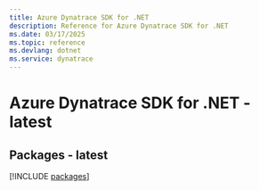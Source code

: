 ```yaml
---
title: Azure Dynatrace SDK for .NET
description: Reference for Azure Dynatrace SDK for .NET
ms.date: 03/17/2025
ms.topic: reference
ms.devlang: dotnet
ms.service: dynatrace
---
```

# Azure Dynatrace SDK for .NET - latest
## Packages - latest
[!INCLUDE [packages](dynatrace-index.md)]